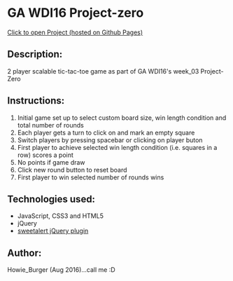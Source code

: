 # GA WDI16 Project-zero
<a href="https://howardmann.github.io/project-zero/" target="_blank">Click to open Project (hosted on Github Pages)</a>
<h2>Description:</h2>
<p>2 player scalable tic-tac-toe game as part of GA WDI16's week_03 Project-Zero</p>

<h2>Instructions:</h2>
<ol>  
  <li>Initial game set up to select custom board size, win length condition and total number of rounds
  <li>Each player gets a turn to click on and mark an empty square 
  <li>Switch players by pressing spacebar or clicking on player buton
  <li>First player to achieve selected win length condition (i.e. squares in a row) scores a point
  <li>No points if game draw
  <li>Click new round button to reset board
  <li>First player to win selected number of rounds wins
</ol>

<h2>Technologies used:</h2>
<ul>
  <li>JavaScript, CSS3 and HTML5
  <li>jQuery
  <li><a href="http://t4t5.github.io/sweetalert/" target="_blank">sweetalert jQuery plugin</a>
</ul>

<h2>Author:</h2>
<p>Howie_Burger (Aug 2016)...call me :D</p>
